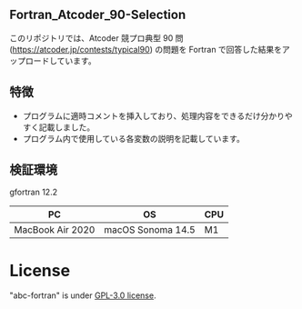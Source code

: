 ## Fortran_Atcoder_90-Selection
このリポジトリでは、Atcoder 競プロ典型 90 問(https://atcoder.jp/contests/typical90) の問題を Fortran で回答した結果をアップロードしています。


## 特徴
* プログラムに適時コメントを挿入しており、処理内容をできるだけ分かりやすく記載しました。
* プログラム内で使用している各変数の説明を記載しています。

## 検証環境
gfortran 12.2

|PC|OS|CPU|
|--|--|---|
|MacBook Air 2020|macOS Sonoma 14.5|M1|


# License
"abc-fortran" is under [GPL-3.0 license](https://ja.wikipedia.org/wiki/GNU_General_Public_License).
